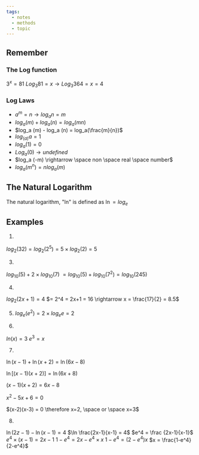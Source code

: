```yaml
---
tags:
  - notes
  - methods
  - topic
---
```

## Remember

### The Log function
$3^x = 81$
$Log_3 81 = x \rightarrow Log_3 364 = x = 4$ 

### Log Laws
- $a^m = n \rightarrow log_a n = m$ 
- $log_a (m) + log_a (n) = log_a (mn)$ 
- $log_a (m) - log_a (n) = log_a(\frac{m}{n})$
- $log_(a) a = 1$ 
- $log_a (1) = 0$ 
- $Log_a (0) \rightarrow undefined$ 
- $log_a (-m) \rightarrow \space non \space real \space number$ 
- $log_a (m^n) = nlog_a (m)$ 

## The Natural Logarithm
The natural logarithm, "ln" is defined as $\ln = log_e$  


## Examples
1. 
$log _2 (32) = log_2 (2^5) = 5 \times log_2 (2) = 5$


3. 
$log_{10} (5) + 2 \times log_{10} (7)$
$=log_{10} (5) + log_{10} (7^2) = log_{10} (245)$


4. 
$log_2 (2x+1) = 4$
$= 2^4 = 2x+1 = 16 \rightarrow x = \frac{17}{2} = 8.5$ 


5. $log_e(e^2) = 2 \times log_e e = 2$ 

6. 
$ln (x) = 3$
$e^3 = x$ 

7. 
$\ln (x-1) + \ln (x+2) = \ln (6x-8)$ 

$\ln [(x-1)(x+2)] = \ln (6x+8)$

$(x-1)(x+2) = 6x-8$

$x^2 - 5x + 6 = 0$ 

$(x-2)(x-3) = 0 \therefore x=2, \space or \space x=3$ 

8. 
$\ln (2z-1) - \ln (x-1) = 4$
$\ln \frac{2x-1}{x-1} = 4$
$e^4 = \frac {2x-1}{x-1}$ 
$e^4 \times (x-1) = 2x-1$ 
$1-e^4 = 2x-e^4 \times x$
$1-e^4 = (2-e^4) x$
$x = \frac{1-e^4}{2-e^4}$































